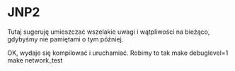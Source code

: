 JNP2
====

Tutaj sugeruję umieszczać wszelakie uwagi i wątpliwości na bieżąco, gdybyśmy nie pamiętami o tym później.

OK, wydaje się kompilować i uruchamiać. Robimy to tak
make debuglevel=1
make network_test 
